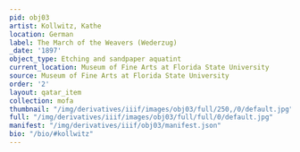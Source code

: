 ```yaml
---
pid: obj03
artist: Kollwitz, Kathe
location: German
label: The March of the Weavers (Wederzug)
_date: '1897'
object_type: Etching and sandpaper aquatint
current_location: Museum of Fine Arts at Florida State University
source: Museum of Fine Arts at Florida State University
order: '2'
layout: qatar_item
collection: mofa
thumbnail: "/img/derivatives/iiif/images/obj03/full/250,/0/default.jpg"
full: "/img/derivatives/iiif/images/obj03/full/full/0/default.jpg"
manifest: "/img/derivatives/iiif/obj03/manifest.json"
bio: "/bio/#kollwitz"
---
```

